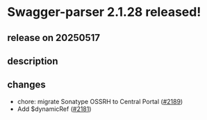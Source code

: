# Swagger-parser 2.1.28 released!

## release on 20250517
## description
## changes
* chore: migrate Sonatype OSSRH to Central Portal (<a class="issue-link js-issue-link" data-error-text="Failed to load title" data-id="3070661157" data-permission-text="Title is private" data-url="https://github.com/swagger-api/swagger-parser/issues/2189" data-hovercard-type="pull_request" data-hovercard-url="/swagger-api/swagger-parser/pull/2189/hovercard" href="https://github.com/swagger-api/swagger-parser/pull/2189">#2189</a>)
* Add $dynamicRef (<a class="issue-link js-issue-link" data-error-text="Failed to load title" data-id="3062930809" data-permission-text="Title is private" data-url="https://github.com/swagger-api/swagger-parser/issues/2181" data-hovercard-type="pull_request" data-hovercard-url="/swagger-api/swagger-parser/pull/2181/hovercard" href="https://github.com/swagger-api/swagger-parser/pull/2181">#2181</a>)

